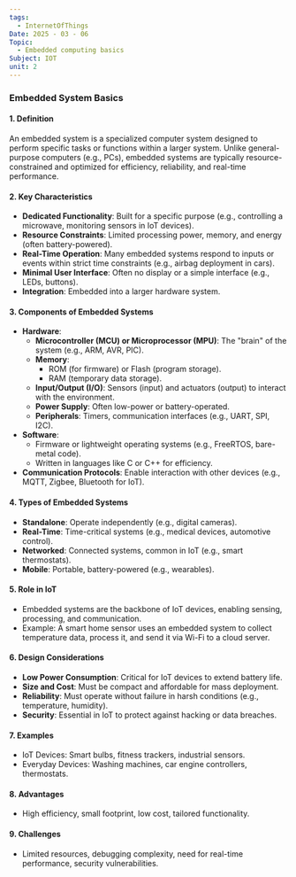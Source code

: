 ```yaml
---
tags:
  - InternetOfThings
Date: 2025 - 03 - 06
Topic:
  - Embedded computing basics
Subject: IOT
unit: 2
---
```

### Embedded System Basics

#### 1. **Definition**

An embedded system is a specialized computer system designed to perform specific tasks or functions within a larger system. Unlike general-purpose computers (e.g., PCs), embedded systems are typically resource-constrained and optimized for efficiency, reliability, and real-time performance.

#### 2. **Key Characteristics**

- **Dedicated Functionality**: Built for a specific purpose (e.g., controlling a microwave, monitoring sensors in IoT devices).
- **Resource Constraints**: Limited processing power, memory, and energy (often battery-powered).
- **Real-Time Operation**: Many embedded systems respond to inputs or events within strict time constraints (e.g., airbag deployment in cars).
- **Minimal User Interface**: Often no display or a simple interface (e.g., LEDs, buttons).
- **Integration**: Embedded into a larger hardware system.

#### 3. **Components of Embedded Systems**

- **Hardware**:
    - **Microcontroller (MCU) or Microprocessor (MPU)**: The "brain" of the system (e.g., ARM, AVR, PIC).
    - **Memory**:
        - ROM (for firmware) or Flash (program storage).
        - RAM (temporary data storage).
    - **Input/Output (I/O)**: Sensors (input) and actuators (output) to interact with the environment.
    - **Power Supply**: Often low-power or battery-operated.
    - **Peripherals**: Timers, communication interfaces (e.g., UART, SPI, I2C).
- **Software**:
    - Firmware or lightweight operating systems (e.g., FreeRTOS, bare-metal code).
    - Written in languages like C or C++ for efficiency.
- **Communication Protocols**: Enable interaction with other devices (e.g., MQTT, Zigbee, Bluetooth for IoT).

#### 4. **Types of Embedded Systems**

- **Standalone**: Operate independently (e.g., digital cameras).
- **Real-Time**: Time-critical systems (e.g., medical devices, automotive control).
- **Networked**: Connected systems, common in IoT (e.g., smart thermostats).
- **Mobile**: Portable, battery-powered (e.g., wearables).

#### 5. **Role in IoT**

- Embedded systems are the backbone of IoT devices, enabling sensing, processing, and communication.
- Example: A smart home sensor uses an embedded system to collect temperature data, process it, and send it via Wi-Fi to a cloud server.

#### 6. **Design Considerations**

- **Low Power Consumption**: Critical for IoT devices to extend battery life.
- **Size and Cost**: Must be compact and affordable for mass deployment.
- **Reliability**: Must operate without failure in harsh conditions (e.g., temperature, humidity).
- **Security**: Essential in IoT to protect against hacking or data breaches.

#### 7. **Examples**

- IoT Devices: Smart bulbs, fitness trackers, industrial sensors.
- Everyday Devices: Washing machines, car engine controllers, thermostats.

#### 8. **Advantages**

- High efficiency, small footprint, low cost, tailored functionality.

#### 9. **Challenges**

- Limited resources, debugging complexity, need for real-time performance, security vulnerabilities.